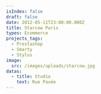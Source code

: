 ```yaml
---
isIndex: false
draft: false
date: 2012-05-11T23:00:00.000Z
title: Starcow Paris
types: Ecommerce
projects_tags:
  - Prestashop
  - Smarty
  - Stylus
image:
  src: /images/uploads/starcow.jpg
datas:
  - title: Studio
    text: Rue Pavée
---
```

